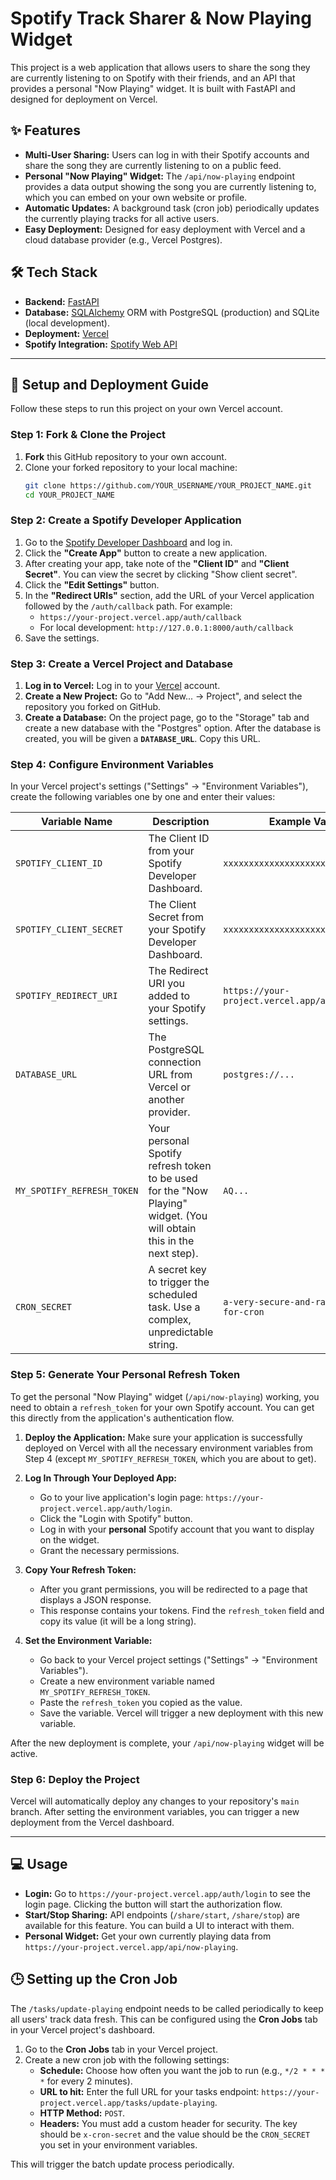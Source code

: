 # Spotify Track Sharer & Now Playing Widget

This project is a web application that allows users to share the song they are currently listening to on Spotify with their friends, and an API that provides a personal "Now Playing" widget. It is built with FastAPI and designed for deployment on Vercel.

## ✨ Features

-   **Multi-User Sharing:** Users can log in with their Spotify accounts and share the song they are currently listening to on a public feed.
-   **Personal "Now Playing" Widget:** The `/api/now-playing` endpoint provides a data output showing the song you are currently listening to, which you can embed on your own website or profile.
-   **Automatic Updates:** A background task (cron job) periodically updates the currently playing tracks for all active users.
-   **Easy Deployment:** Designed for easy deployment with Vercel and a cloud database provider (e.g., Vercel Postgres).

## 🛠️ Tech Stack

-   **Backend:** [FastAPI](https://fastapi.tiangolo.com/)
-   **Database:** [SQLAlchemy](https://www.sqlalchemy.org/) ORM with PostgreSQL (production) and SQLite (local development).
-   **Deployment:** [Vercel](https://vercel.com/)
-   **Spotify Integration:** [Spotify Web API](https://developer.spotify.com/documentation/web-api)

---

## 🚀 Setup and Deployment Guide

Follow these steps to run this project on your own Vercel account.

### Step 1: Fork & Clone the Project

1.  **Fork** this GitHub repository to your own account.
2.  Clone your forked repository to your local machine:
    ```bash
    git clone https://github.com/YOUR_USERNAME/YOUR_PROJECT_NAME.git
    cd YOUR_PROJECT_NAME
    ```

### Step 2: Create a Spotify Developer Application

1.  Go to the [Spotify Developer Dashboard](https://developer.spotify.com/dashboard/) and log in.
2.  Click the **"Create App"** button to create a new application.
3.  After creating your app, take note of the **"Client ID"** and **"Client Secret"**. You can view the secret by clicking "Show client secret".
4.  Click the **"Edit Settings"** button.
5.  In the **"Redirect URIs"** section, add the URL of your Vercel application followed by the `/auth/callback` path. For example:
    -   `https://your-project.vercel.app/auth/callback`
    -   For local development: `http://127.0.0.1:8000/auth/callback`
6.  Save the settings.

### Step 3: Create a Vercel Project and Database

1.  **Log in to Vercel:** Log in to your [Vercel](https://vercel.com/) account.
2.  **Create a New Project:** Go to "Add New... -> Project", and select the repository you forked on GitHub.
3.  **Create a Database:** On the project page, go to the "Storage" tab and create a new database with the "Postgres" option. After the database is created, you will be given a **`DATABASE_URL`**. Copy this URL.

### Step 4: Configure Environment Variables

In your Vercel project's settings ("Settings" -> "Environment Variables"), create the following variables one by one and enter their values:

| Variable Name              | Description                                                                                                                  | Example Value                                |
| -------------------------- | ---------------------------------------------------------------------------------------------------------------------------- | -------------------------------------------- |
| `SPOTIFY_CLIENT_ID`        | The Client ID from your Spotify Developer Dashboard.                                                                         | `xxxxxxxxxxxxxxxxxxxxxxxxxxxxxxxx`           |
| `SPOTIFY_CLIENT_SECRET`    | The Client Secret from your Spotify Developer Dashboard.                                                                     | `xxxxxxxxxxxxxxxxxxxxxxxxxxxxxxxx`           |
| `SPOTIFY_REDIRECT_URI`     | The Redirect URI you added to your Spotify settings.                                                                         | `https://your-project.vercel.app/auth/callback` |
| `DATABASE_URL`             | The PostgreSQL connection URL from Vercel or another provider.                                                               | `postgres://...`                             |
| `MY_SPOTIFY_REFRESH_TOKEN` | Your personal Spotify refresh token to be used for the "Now Playing" widget. (You will obtain this in the next step).         | `AQ...`                                      |
| `CRON_SECRET`              | A secret key to trigger the scheduled task. Use a complex, unpredictable string.                                             | `a-very-secure-and-random-key-for-cron`      |

### Step 5: Generate Your Personal Refresh Token

To get the personal "Now Playing" widget (`/api/now-playing`) working, you need to obtain a `refresh_token` for your own Spotify account. You can get this directly from the application's authentication flow.

1.  **Deploy the Application:** Make sure your application is successfully deployed on Vercel with all the necessary environment variables from Step 4 (except `MY_SPOTIFY_REFRESH_TOKEN`, which you are about to get).

2.  **Log In Through Your Deployed App:**
    -   Go to your live application's login page: `https://your-project.vercel.app/auth/login`.
    -   Click the "Login with Spotify" button.
    -   Log in with your **personal** Spotify account that you want to display on the widget.
    -   Grant the necessary permissions.

3.  **Copy Your Refresh Token:**
    -   After you grant permissions, you will be redirected to a page that displays a JSON response.
    -   This response contains your tokens. Find the `refresh_token` field and copy its value (it will be a long string).

4.  **Set the Environment Variable:**
    -   Go back to your Vercel project settings ("Settings" -> "Environment Variables").
    -   Create a new environment variable named `MY_SPOTIFY_REFRESH_TOKEN`.
    -   Paste the `refresh_token` you copied as the value.
    -   Save the variable. Vercel will trigger a new deployment with this new variable.

After the new deployment is complete, your `/api/now-playing` widget will be active.

### Step 6: Deploy the Project

Vercel will automatically deploy any changes to your repository's `main` branch. After setting the environment variables, you can trigger a new deployment from the Vercel dashboard.

---

## 💻 Usage

-   **Login:** Go to `https://your-project.vercel.app/auth/login` to see the login page. Clicking the button will start the authorization flow.
-   **Start/Stop Sharing:** API endpoints (`/share/start`, `/share/stop`) are available for this feature. You can build a UI to interact with them.
-   **Personal Widget:** Get your own currently playing data from `https://your-project.vercel.app/api/now-playing`.

## 🕒 Setting up the Cron Job

The `/tasks/update-playing` endpoint needs to be called periodically to keep all users' track data fresh. This can be configured using the **Cron Jobs** tab in your Vercel project's dashboard.

1.  Go to the **Cron Jobs** tab in your Vercel project.
2.  Create a new cron job with the following settings:
    -   **Schedule:** Choose how often you want the job to run (e.g., `*/2 * * * *` for every 2 minutes).
    -   **URL to hit:** Enter the full URL for your tasks endpoint: `https://your-project.vercel.app/tasks/update-playing`.
    -   **HTTP Method:** `POST`.
    -   **Headers:** You must add a custom header for security. The key should be `x-cron-secret` and the value should be the `CRON_SECRET` you set in your environment variables.

This will trigger the batch update process periodically.
